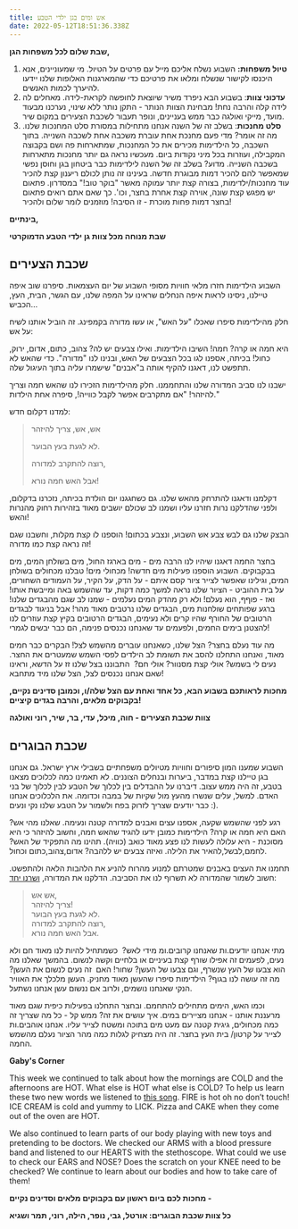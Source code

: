 ```yaml
---
title: אש ומים בגן ילדי הטבע
date: 2022-05-12T18:51:36.338Z
---
```

**שבת שלום לכל משפחות הגן,** 

1. **טיול משפחות:** השבוע נשלח אליכם מייל עם פרטים על הטיול. מי שמעוניינים, אנא היכנסו לקישור שנשלח ומלאו את פרטיכם כדי שהמארגנות האלופות שלנו יידעו להיערך לכמות האנשים.
2. **עדכוני צוות**: בשבוע הבא ניפרד משיר שיוצאת לחופשה לקראת-לידה. מאחלים לה לידה קלה והרבה נחת! מבחינת הצוות הנותר - התקן נותר ללא שינוי, נערכנו מבעוד מועד, מייקי ואולגה כבר ממש בעניינים, ונופר תעבור לשכבת הצעירים במקום שיר.
3. **סלט מחנכות**: בשלב זה של השנה אנחנו מתחילות במסורת סלט המחנכות שלנו. מה זה אומר? מדי פעם מחנכת אחת עוברת משכבה אחת לשכבה השנייה. בתוך השכבה, כל הילדימות מכירים את כל המחנכות, שמתארחות פה ושם בקבוצה המקבילה, ועוזרות בכל מיני נקודות ביום. מעכשיו נראה גם יותר מחנכות מתארחות בשכבה השנייה. מדוע? בשלב זה של השנה לילדימות כבר ביטחון בגן וחוסן נפשי שמאפשר להם להכיר דמות מבוגרת חדשה. בעינינו זה נותן לכולם ריענון קצת להכיר עוד מחנכות/ילדימות, בצורה קצת יותר עמוקה מאשר "בוקר טוב!" במסדרון. פתאום יש מפגש קצת שונה, אוירה קצת אחרת בחצר, וכו'. כך שאם אתם רואים פתאום בחצר דמות פחות מוכרת - זו הסיבה! מוזמנים לומר שלום ולהכיר!



**בינתיים,**

**שבת מנוחה מכל צוות גן ילדי הטבע הדמוקרטי**



## שכבת הצעירים

השבוע הילדימות חזרו מלאי חוויות מסופי השבוע של יום העצמאות. סיפרנו שוב איפה טיילנו, ניסינו לראות איפה הנחלים שראינו על המפה שלנו, עם הגשר, הבית, העץ, הכביש…

חלק מהילדימות סיפרו שאכלו "על האש", או עשו מדורה בקמפינג. זה הוביל אותנו לשיח על אש:

היא חמה או קרה? חמה! השיבו הילדימות. ואילו צבעים יש לה? צהוב, כתום, אדום, ירוק, כחול! בכיתה, אספנו לגו בכל הצבעים של האש, ובנינו לנו "מדורה". כדי שהאש לא תתפשט לנו, דאגנו להקיף אותה ב"אבנים" שישמרו עליה בתוך העיגול שלה. 

ישבנו לנו סביב המדורה שלנו והתחממנו. חלק מהילדימות הזכירו לנו שהאש חמה וצריך להיזהר! "אם מתקרבים אפשר לקבל כווייה!, סיפרה אחת הילדות."

למדנו דקלום חדש:

> אש, אש, צריך להיזהר
>
> לא לגעת בעץ הבוער.
>
> רוצה להתקרב למדורה,
>
> אבל האש חמה נורא!

דקלמנו ודאגנו להתרחק מהאש שלנו. גם כשחגגנו יום הולדת בכיתה, נזכרנו בדקלום, ולפני שהדלקנו נרות חזרנו עליו ושמנו לב שכולם יושבים מאוד בזהירות רחוק מהנרות והאש!

הבצק שלנו גם לבש צבע אש השבוע, ונצבע בכתום! הוספנו לו קצת מקלות, וחשבנו שגם זה נראה קצת כמו מדורה!

בחצר החמה דאגנו שיהיו לנו הרבה מים - מים בארגז החול, מים בשולחן המים, מים בבקבוקים. השבוע הוספנו פעילות מים חדשה! מכחולי מים! טבלנו מכחולים בשולחן המים, וגילינו שאפשר לצייר ציור קסם איתם - על הדק, על הקיר, על העמודים השחורים, על בית ההוביט - הציור שלנו נראה למשך כמה דקות, עד שהשמש באה ומייבשת אותו! ואז - פוףף, הוא נעלם! ולא רק מהדק המים נעלמים - שמנו לב שגם מהבגדים שלנו! ברגע שפותחים שולחנות מים, הבגדים שלנו נרטבים מאוד מהר! אבל בניגוד לבגדים הרטובים של החורף שהיו קרים ולא נעימים, הבגדים הרטובים בקיץ קצת עוזרים לנו להצטנן בימים החמים, ולפעמים עד שאנחנו נכנסים פנימה, הם כבר יבשים לגמרי!

מה עוד נעלם בחצר? הצל שלנו, כשאנחנו עוברים מהשמש לצל! הבקרים כבר חמים מאוד, ואנחנו התחלנו להסב את תשומת לב הילדים לפסי השמש שמעטרים את החצר. נעים לי בשמש? אולי קצת מסנוור? אולי חם?  התבוננו בצל שלנו זז על הדשא, וראינו שאם אנחנו נכנסים לצל, הצל שלנו מיד מתחבא!

**מחכות לראותכם בשבוע הבא, כל אחד ואחת עם הצל שלה/ו, וכמובן סדינים נקיים, בקבוקים מלאים, והרבה בגדים קיציים!**

**צוות שכבת הצעירים - חוה, מיכל, עדי, בר, שיר, רוני ואולגה**



## שכבת הבוגרים

השבוע שמענו המון סיפורים וחוויות מטיולים משפחתיים בשבילי ארץ ישראל. גם אנחנו בגן טיילנו קצת במדבר, ביערות ובנחלים הצוננים. לא תאמינו כמה לכלוכים מצאנו בטבע, זה היה ממש עצוב. דיברנו על ההבדלים בין לכלוך של הטבע לבין לכלוך של בני האדם. למשל, עלים שנשרו מהעץ מול שקיות של במבה וכדומה. את הלכלוכים אנחנו כבר יודעים שצריך לזרוק בפח ולשמור על הטבע שלנו נקי ונעים :). 

רגע לפני שהשמש שקעה, אספנו עצים ואבנים למדורה קטנה ונעימה. שאלנו מהי אש? האם היא חמה או קרה? הילדימות כמובן ידעו להגיד שהאש חמה, וחשוב להיזהר כי היא מסוכנת - היא עלולה לעשות לנו פצע מאוד כואב (כוויה). תהינו מה התפקיד של האש? לחמם,לבשל,להאיר את הלילה. ואיזה צבעים יש ללהבה? אדום,צהוב,כתום וכחול. 

תחמנו את העצים באבנים שמטרתם למנוע מהרוח להניע את הלהבות הלאה ולהתפשט. חשוב לשמור שהמדורה לא תשרוף לנו את הסביבה. הדלקנו את המדורה, [ושרנו יחד](https://youtu.be/1brdy_Ci2jE):

> אש אש,\
> צריך להיזהר!\
> לא לגעת בעץ הבוער.\
> רוצה להתקרב למדורה,\
> אבל האש חמה נורא.

מתי אנחנו יודעים.ות שאנחנו קרובים.ומ מידי לאש?  כשמתחיל להיות לנו מאוד חם ולא נעים, לפעמים זה אפילו שורף קצת בעיניים או בלחיים וקשה לנשום. בהמשך שאלנו מה הוא צבעו של העץ שנשרף, וגם צבעו של העשן? שחור! האם  זה נעים לנשום את העשן? מה זה עושה לנו בגוף? הילדימות סיפרו שהעשן מאוד מחניק. העשן מלכלך את האוויר הנקי שאנחנו נושמים, ולרוב אם ננשום עשן אנחנו נשתעל. 

וכמו האש, הימים מתחילים להתחמם. ובחצר התחלנו בפעילות כיפית שגם מאוד מרעננת אותנו - אנחנו מציירים במים. איך עושים את זה? ממש קל - כל מה שצריך זה כמה מכחולים, גיגית קטנה עם מעט מים בתוכה ומשטח לצייר עליו. אנחנו אוהבים.ות לצייר על קרטון/ בית העץ בחצר. זה היה מצחיק לגלות כמה מהר הציור נעלם מהשמש החמה.

**Gaby's Corner**

This week we continued to talk about how the mornings are COLD and the afternoons are HOT. What else is HOT what else is COLD? To help us learn these two new words we listened to [this song](https://youtu.be/uOZoDkkmkAw). FIRE is hot oh no don’t touch! ICE CREAM is cold and yummy to LICK. Pizza and CAKE when they come out of the oven are HOT.

We also continued to learn parts of our body playing with new toys and pretending to be doctors. We checked our ARMS with a blood pressure band and listened to our HEARTS with the stethoscope. What could we use to check our EARS and NOSE? Does the scratch on your KNEE need to be checked? We continue to learn about our bodies and how to take care of them!

**מחכות לכם ביום ראשון עם בקבוקים מלאים וסדינים נקיים -** 

**כל צוות שכבת הבוגרים: אורטל, גבי, נופר, הילה, רוני, תמר ושגיא**
